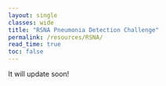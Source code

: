 ```yaml
---
layout: single
classes: wide
title: "RSNA Pneumonia Detection Challenge"
permalink: /resources/RSNA/
read_time: true
toc: false
---
```


It will update soon!
